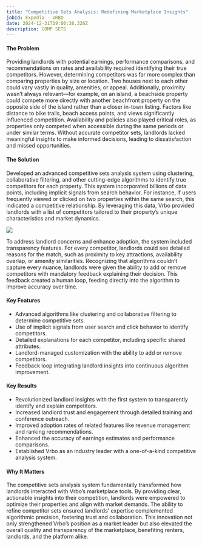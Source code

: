 ```yaml
---
title: "Competitive Sets Analysis: Redefining Marketplace Insights"
jobId: Expedia - VRBO
date: 2024-12-31T19:00:38.326Z
description: COMP SETS
---
```

#### The Problem

Providing landlords with potential earnings, performance comparisons, and recommendations on rates and availability required identifying their true competitors. However, determining competitors was far more complex than comparing properties by size or location. Two houses next to each other could vary vastly in quality, amenities, or appeal. Additionally, proximity wasn’t always relevant—for example, on an island, a beachside property could compete more directly with another beachfront property on the opposite side of the island rather than a closer in-town listing. Factors like distance to bike trails, beach access points, and views significantly influenced competition. Availability and policies also played critical roles, as properties only competed when accessible during the same periods or under similar terms. Without accurate competitor sets, landlords lacked meaningful insights to make informed decisions, leading to dissatisfaction and missed opportunities.

#### The Solution

Developed an advanced competitive sets analysis system using clustering, collaborative filtering, and other cutting-edge algorithms to identify true competitors for each property. This system incorporated billions of data points, including implicit signals from search behavior. For instance, if users frequently viewed or clicked on two properties within the same search, this indicated a competitive relationship. By leveraging this data, Vrbo provided landlords with a list of competitors tailored to their property’s unique characteristics and market dynamics.

![](/images/uploads/screenshot-2024-12-31-at-2.11.17 pm.png)

To address landlord concerns and enhance adoption, the system included transparency features. For every competitor, landlords could see detailed reasons for the match, such as proximity to key attractions, availability overlap, or amenity similarities. Recognizing that algorithms couldn’t capture every nuance, landlords were given the ability to add or remove competitors with mandatory feedback explaining their decision. This feedback created a human loop, feeding directly into the algorithm to improve accuracy over time.

#### Key Features

* Advanced algorithms like clustering and collaborative filtering to determine competitive sets.
* Use of implicit signals from user search and click behavior to identify competitors.
* Detailed explanations for each competitor, including specific shared attributes.
* Landlord-managed customization with the ability to add or remove competitors.
* Feedback loop integrating landlord insights into continuous algorithm improvement.

#### Key Results

* Revolutionized landlord insights with the first system to transparently identify and explain competitors.
* Increased landlord trust and engagement through detailed training and conference outreach.
* Improved adoption rates of related features like revenue management and ranking recommendations.
* Enhanced the accuracy of earnings estimates and performance comparisons.
* Established Vrbo as an industry leader with a one-of-a-kind competitive analysis system.

#### Why It Matters

The competitive sets analysis system fundamentally transformed how landlords interacted with Vrbo’s marketplace tools. By providing clear, actionable insights into their competition, landlords were empowered to optimize their properties and align with market demands. The ability to refine competitor sets ensured landlords’ expertise complemented algorithmic precision, fostering trust and collaboration. This innovation not only strengthened Vrbo’s position as a market leader but also elevated the overall quality and transparency of the marketplace, benefiting renters, landlords, and the platform alike.